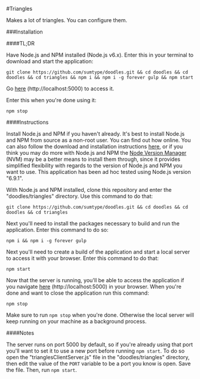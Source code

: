 #Triangles

Makes a lot of triangles.  You can configure them.

###Installation

####TL;DR

Have Node.js and NPM installed (Node.js v6.x).  Enter this in your terminal to download and start the application:

`git clone https://github.com/sumtype/doodles.git && cd doodles && cd doodles && cd triangles && npm i && npm i -g forever gulp && npm start`

Go [here](http://localhost:5000) (http://localhost:5000) to access it.

Enter this when you're done using it:

`npm stop`

####Instructions

Install Node.js and NPM if you haven't already.  It's best to install Node.js and NPM from source as a non-root user.  You can find out how online.  You can also follow the download and installation instructions [here](https://nodejs.org/en/), or if you think you may do more with Node.js and NPM the [Node Version Manager](https://github.com/creationix/nvm) (NVM) may be a better means to install them through, since it provides simplified flexibility with regards to the version of Node.js and NPM you want to use.  This application has been ad hoc tested using Node.js version "6.9.1".

With Node.js and NPM installed, clone this repository and enter the "doodles/triangles" directory.  Use this command to do that:

`git clone https://github.com/sumtype/doodles.git && cd doodles && cd doodles && cd triangles`

Next you'll need to install the packages necessary to build and run the application.  Enter this command to do so:

`npm i && npm i -g forever gulp`

Next you'll need to create a build of the application and start a local server to access it with your browser.  Enter this command to do that:

`npm start`

Now that the server is running, you'll be able to access the application if you navigate [here](http://localhost:5000) (http://localhost:5000) in your browser.  When you're done and want to close the application run this command:

`npm stop`

Make sure to run `npm stop` when you're done.  Otherwise the local server will keep running on your machine as a background process.

####Notes

The server runs on port 5000 by default, so if you're already using that port you'll want to set it to use a new port before running `npm start`.  To do so open the "trianglesClientServer.js" file in the "doodles/triangles" directory, then edit the value of the `PORT` variable to be a port you know is open.  Save the file.  Then, run `npm start`.
